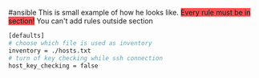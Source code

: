 #ansible 
This is small example of how he looks like. <span style="background:#ff4d4f">Every rule must be in section!</span>  You can't add rules outside section
```bash
[defaults]
# choose which file is used as inventory
inventory = ./hosts.txt
# turn of key checking while ssh connection
host_key_checking = false 
```
